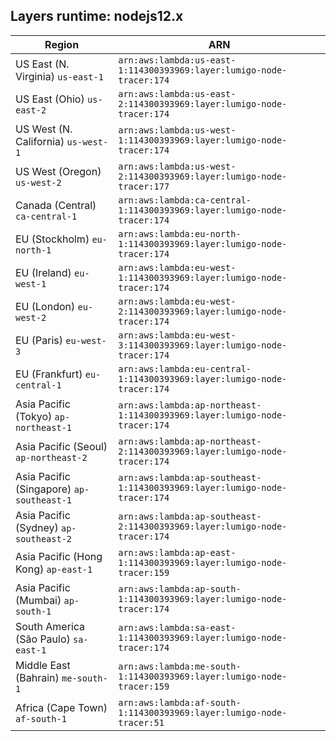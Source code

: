 Layers runtime: nodejs12.x
----
| Region | ARN |
| --- | --- |
|US East (N. Virginia)  `us-east-1`|`arn:aws:lambda:us-east-1:114300393969:layer:lumigo-node-tracer:174`|
|US East (Ohio)  `us-east-2`|`arn:aws:lambda:us-east-2:114300393969:layer:lumigo-node-tracer:174`|
|US West (N. California)  `us-west-1`|`arn:aws:lambda:us-west-1:114300393969:layer:lumigo-node-tracer:174`|
|US West (Oregon)  `us-west-2`|`arn:aws:lambda:us-west-2:114300393969:layer:lumigo-node-tracer:177`|
|Canada (Central)  `ca-central-1`|`arn:aws:lambda:ca-central-1:114300393969:layer:lumigo-node-tracer:174`|
|EU (Stockholm)  `eu-north-1`|`arn:aws:lambda:eu-north-1:114300393969:layer:lumigo-node-tracer:174`|
|EU (Ireland)  `eu-west-1`|`arn:aws:lambda:eu-west-1:114300393969:layer:lumigo-node-tracer:174`|
|EU (London)  `eu-west-2`|`arn:aws:lambda:eu-west-2:114300393969:layer:lumigo-node-tracer:174`|
|EU (Paris)  `eu-west-3`|`arn:aws:lambda:eu-west-3:114300393969:layer:lumigo-node-tracer:174`|
|EU (Frankfurt)  `eu-central-1`|`arn:aws:lambda:eu-central-1:114300393969:layer:lumigo-node-tracer:174`|
|Asia Pacific (Tokyo)  `ap-northeast-1`|`arn:aws:lambda:ap-northeast-1:114300393969:layer:lumigo-node-tracer:174`|
|Asia Pacific (Seoul)  `ap-northeast-2`|`arn:aws:lambda:ap-northeast-2:114300393969:layer:lumigo-node-tracer:174`|
|Asia Pacific (Singapore)  `ap-southeast-1`|`arn:aws:lambda:ap-southeast-1:114300393969:layer:lumigo-node-tracer:174`|
|Asia Pacific (Sydney)  `ap-southeast-2`|`arn:aws:lambda:ap-southeast-2:114300393969:layer:lumigo-node-tracer:174`|
|Asia Pacific (Hong Kong)  `ap-east-1`|`arn:aws:lambda:ap-east-1:114300393969:layer:lumigo-node-tracer:159`|
|Asia Pacific (Mumbai)  `ap-south-1`|`arn:aws:lambda:ap-south-1:114300393969:layer:lumigo-node-tracer:174`|
|South America (São Paulo)  `sa-east-1`|`arn:aws:lambda:sa-east-1:114300393969:layer:lumigo-node-tracer:174`|
|Middle East (Bahrain)  `me-south-1`|`arn:aws:lambda:me-south-1:114300393969:layer:lumigo-node-tracer:159`|
|Africa (Cape Town)  `af-south-1`|`arn:aws:lambda:af-south-1:114300393969:layer:lumigo-node-tracer:51`|
